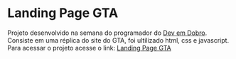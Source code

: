 # Landing Page GTA

Projeto desenvolvido na semana do programador do [Dev em Dobro](https://github.com/devemdobro).
Consiste em uma réplica do site do GTA, foi ultilizado html, css e javascript.
Para acessar o projeto acesse o link: [Landing Page GTA]()
